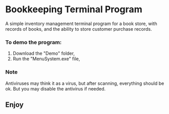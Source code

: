 # Bookkeeping Terminal Program
A simple inventory management terminal program for a book store, with records of books, and the ability to store customer purchase records. 

### To demo the program:
1. Download the "Demo" folder,
2. Run the "MenuSystem.exe" file,

### Note 
Antiviruses may think it as a virus, but after scanning, everything should be ok. But you may disable the antivirus if needed.

## Enjoy
